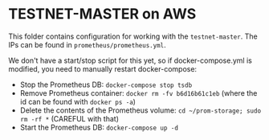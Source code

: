 # TESTNET-MASTER on AWS

This folder contains configuration for working with the `testnet-master`.
The IPs can be found in `prometheus/prometheus.yml`.

We don't have a start/stop script for this yet, so if docker-compose.yml is modified, you need to manually restart docker-compose:
* Stop the Prometheus DB: `docker-compose stop tsdb`
* Remove Prometheus container: `docker rm -fv b6d16b61c1eb` (where the id can be found with `docker ps -a`)
* Delete the contents of the Prometheus volume: `cd ~/prom-storage; sudo rm -rf *` (CAREFUL with that)
* Start the Prometheus DB: `docker-compose up -d`

